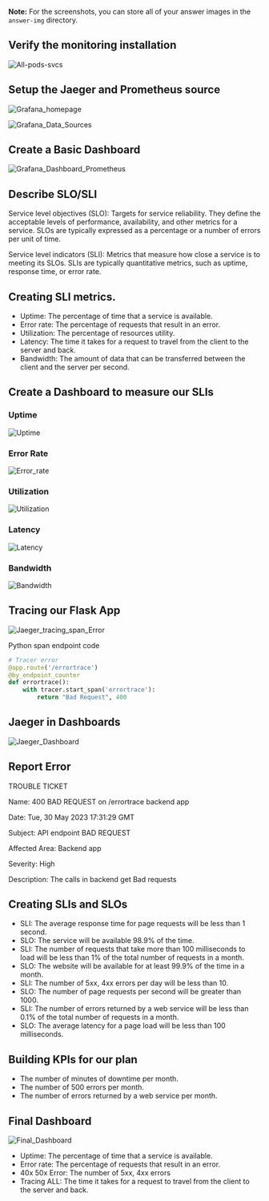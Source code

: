 **Note:** For the screenshots, you can store all of your answer images in the `answer-img` directory.

## Verify the monitoring installation
![All-pods-svcs](https://github.com/mmalzahrani/Project_Files-Building_a_Metrics_Dashboard/assets/27856878/909cec2b-4bea-4f77-9691-24be07196c31)


## Setup the Jaeger and Prometheus source
![Grafana_homepage](https://github.com/mmalzahrani/Project_Files-Building_a_Metrics_Dashboard/assets/27856878/2ddb4697-6862-4f48-ab76-6f24d9e77283)


![Grafana_Data_Sources](https://github.com/mmalzahrani/Project_Files-Building_a_Metrics_Dashboard/assets/27856878/761b2b0d-8295-47c3-9663-3e3aeeaf4c27)


## Create a Basic Dashboard
![Grafana_Dashboard_Prometheus](https://github.com/mmalzahrani/Project_Files-Building_a_Metrics_Dashboard/assets/27856878/eb71cf0e-7b4f-4454-b52e-08de1385d156)


## Describe SLO/SLI
Service level objectives (SLO):
Targets for service reliability. They define the acceptable levels of performance, availability, and other metrics for a service. SLOs are typically expressed as a percentage or a number of errors per unit of time.

Service level indicators (SLI):
Metrics that measure how close a service is to meeting its SLOs. SLIs are typically quantitative metrics, such as uptime, response time, or error rate.


## Creating SLI metrics.
- Uptime: The percentage of time that a service is available.
- Error rate: The percentage of requests that result in an error.
- Utilization: The percentage of resources utility.
- Latency: The time it takes for a request to travel from the client to the server and back.
- Bandwidth: The amount of data that can be transferred between the client and the server per second.

## Create a Dashboard to measure our SLIs
### Uptime
![Uptime](https://github.com/mmalzahrani/Project_Files-Building_a_Metrics_Dashboard/assets/27856878/c8345433-31bd-479d-b330-d69e9d8ddf7a)

### Error Rate
![Error_rate](https://github.com/mmalzahrani/Project_Files-Building_a_Metrics_Dashboard/assets/27856878/30fa881d-7a82-4f08-b15e-97a56458655e)

### Utilization
![Utilization](https://github.com/mmalzahrani/Project_Files-Building_a_Metrics_Dashboard/assets/27856878/7e099cdf-908d-4234-8dad-66936407b2a7)

### Latency
![Latency](https://github.com/mmalzahrani/Project_Files-Building_a_Metrics_Dashboard/assets/27856878/ce034130-44f4-4120-a5b9-8f31b14403c9)

### Bandwidth
![Bandwidth](https://github.com/mmalzahrani/Project_Files-Building_a_Metrics_Dashboard/assets/27856878/f92cc161-5689-494d-a02a-9b4c655a0b4c)


## Tracing our Flask App
![Jaeger_tracing_span_Error](https://github.com/mmalzahrani/Project_Files-Building_a_Metrics_Dashboard/assets/27856878/3f6c3760-554e-4808-b0a9-5071bb24c8b7)


Python span endpoint code
```python 
# Tracer error
@app.route('/errortrace')
@by_endpoint_counter
def errortrace():
    with tracer.start_span('errortrace'):
        return "Bad Request", 400
```

## Jaeger in Dashboards
![Jaeger_Dashboard](https://github.com/mmalzahrani/Project_Files-Building_a_Metrics_Dashboard/assets/27856878/d70464f6-66e6-44b6-8f5d-00ccceba533e)


## Report Error

TROUBLE TICKET

Name: 400 BAD REQUEST on /errortrace backend app

Date: Tue, 30 May 2023 17:31:29 GMT

Subject: API endpoint BAD REQUEST

Affected Area: Backend app

Severity: High

Description: The calls in backend get Bad requests


## Creating SLIs and SLOs
- SLI: The average response time for page requests will be less than 1 second.
- SLO: The service will be available 98.9% of the time.
- SLI: The number of requests that take more than 100 milliseconds to load will be less than 1% of the total number of requests in a month.
- SLO: The website will be available for at least 99.9% of the time in a month.
- SLI: The number of 5xx, 4xx errors per day will be less than 10.
- SLO: The number of page requests per second will be greater than 1000.
- SLI: The number of errors returned by a web service will be less than 0.1% of the total number of requests in a month.
- SLO: The average latency for a page load will be less than 100 milliseconds.


## Building KPIs for our plan
- The number of minutes of downtime per month.
- The number of 500 errors per month.
- The number of errors returned by a web service per month.

## Final Dashboard
![Final_Dashboard](https://github.com/mmalzahrani/Project_Files-Building_a_Metrics_Dashboard/assets/27856878/db2571a7-b362-4434-960f-52a9a4665e14)

- Uptime: The percentage of time that a service is available.
- Error rate: The percentage of requests that result in an error.
- 40x 50x Error: The number of 5xx, 4xx errors
- Tracing ALL: The time it takes for a request to travel from the client to the server and back.

